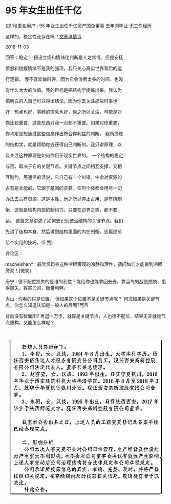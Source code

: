 # 95 年女生出任千亿

(提问)匿名用户 : 95 年女生出任千亿资产国企董事 去年刚毕业 无工作经历

这样的，稳定性还存在吗？[文章详情页](http://m.btime.com/item/router?gid=31gp6ito0a08ss98fi40o5sc8oq&from=timeline&isappinstalled=0)

2018-11-03

回答：稳定！ 预设立场和情绪化判断是人之常情。但是安抚

愤怒和挑拨情绪不是我的强项。我只关心真实世界背后的运

行逻辑。 我不喜欢做时评，因为它会浪费太多的时间，也没

有什么太大的价值。我的目标是把结构学提炼出来。我认为

搞明白的人自己可以得出结论。因为你去关注那些时事也

好，热点也好，零碎的信息也好，你之所以关注，可能是对

你比较重要，这些东西对我一点都不重要。如果对你重要，

你肯定是想通过这些信息作出符合你利益的判断。 我所提炼

的结构学，就是帮助你去获得自己判断的。我只讲原理，以

及关注这种原理是如何作用于现实世界的。 一个结构的稳定

与否，取决于它的关键节点。关键节点之间相互支撑，又相

互制约。用通俗的话说，它自己有一个纠错。生命对资源的

占有是本能的，它源于基因的贪婪。任何个体都会用尽一切

办法去占有资源。这是本性，他之所以停止占用，是有所制

衡，这就是结构内部的制约力。只要在边界之类，都不要

紧。 这篇文章讲述了如何去识别统治结构的关键节点。我们

先讲了结构本身，然后讲到结构里面的内在制衡。这篇提前

给个实用的技巧。(5 赞)

评论区：

machelshan* : 最欣赏司令这种冷眼旁观的冷静和理性，请问如何才能做到冷眼旁观！[微笑]

唐宁 : 德不配位损失的是谁的利益？能给你也能拿回去去，靠运气的战战兢兢，患得患失。靠实力的，衡量利弊。

大山 : 你看的只是位置。 但如果这个位置不是关键节点呢？ 何况如果是关键节点，你怎么知道认知是一般人的层面?而且

背后没有智囊团? 再退一万步，就算是关键节点，人也德不配位，结果无非就是节点重构，又能怎么样呢？

![image](img/Image_390.png)

![image](img/Image_391.png)